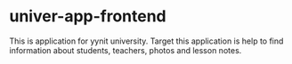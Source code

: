 # univer-app-frontend
This is application for yynit university. Target this application is help to find information about students, teachers, photos and lesson notes.
